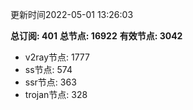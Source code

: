 更新时间2022-05-01 13:26:03

**总订阅: 401**
**总节点: 16922**
**有效节点: 3042**
- v2ray节点: 1777
- ss节点: 574
- ssr节点: 363
- trojan节点: 328
